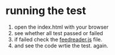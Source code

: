 # running the test

1. open the index.html with your browser
2. see whether all test passed or failed
3. if failed check the [feedreader.js](jasmine/spec/feedreader.js) file.
4. and see the code wrtie the test. again.
